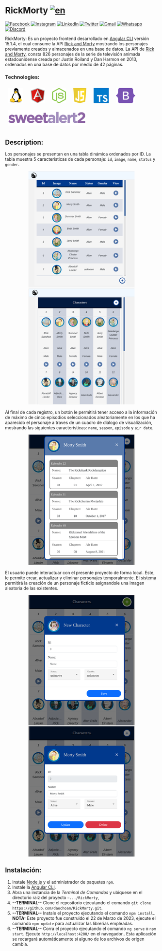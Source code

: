 # RickMorty [![en](https://img.shields.io/badge/lang-en-red.svg)](https://github.com/daochoam/RickMorty/blob/master/README.md)
[![Facebook](https://img.shields.io/badge/Facebook-%231877F2.svg?logo=Facebook&logoColor=white)](https://facebook.com/dfom89)   [![Instagram](https://img.shields.io/badge/Instagram-%23E4405F.svg?logo=Instagram&logoColor=white)](https://instagram.com/ing_daniel8a)   [![LinkedIn](https://img.shields.io/badge/LinkedIn-%230077B5.svg?logo=linkedin&logoColor=white)](https://linkedin.com/in/dfom89)  [![Twitter](https://img.shields.io/badge/Twitter-%231DA1F2.svg?logo=Twitter&logoColor=white)](https://twitter.com/dfom89)   [![Gmail](https://img.shields.io/badge/Gmail-%23E4400F.svg?logo=Gmail&logoColor=white)](https://dfom89@gmail.com)  [![Whatsapp](https://img.shields.io/badge/Whatsapp-%231DA1F2.svg?logo=Whatsapp&logoColor=white)](https://wa.me/573168704626/?text=Hola%20Ingeniero,%20me%20gustaria%20contarte,%20tengo%20un%20proyecto%20que%20te%20puede%20interesar.)    [![Discord](https://img.shields.io/badge/Discord-%237289DA.svg?logo=discord&logoColor=white)](https://discord.gg/dfom89)



RickMorty: Es un proyecto frontend desarrollado en [Angular CLI](https://github.com/angular/angular-cli) versión 15.1.4, el cual consume la API [Rick and Morty](https://rickandmortyapi.com/) mostrando los personajes previamente creados y almacenados en una base de datos. La API de [Rick and Morty](https://rickandmortyapi.com/), consta 826 personajes de la serie de televisión animada estadounidense creada por Justin Roiland y Dan Harmon en 2013, ordenados en una base de datos por medio de 42 páginas.
### Technologies:

<div>
<a href="https://www.linux.org/" target="_blank"><img style="margin: 10px" src="https://raw.githubusercontent.com/daochoam/Data-Bases/main/icons/linux.svg" alt="Linux" height="50" /></a>
<a href="https://angular.io/" target="_blank"><img style="margin: 10px" src="https://raw.githubusercontent.com/daochoam/Data-Bases/main/icons/angular.svg" alt="JavaScript" height="50" /></a>
<a href="https://nodejs.org/es" target="_blank"><img style="margin: 10px" src="https://raw.githubusercontent.com/daochoam/Data-Bases/main/icons/nodejs.svg" alt="JavaScript" height="50" /></a>
<a href="https://www.javascript.com/" target="_blank"><img style="margin: 10px" src="https://raw.githubusercontent.com/daochoam/Data-Bases/main/icons/javascript.svg" alt="JavaScript" height="50" /></a>  
<a href="https://www.typescriptlang.org/" target="_blank"><img style="margin: 10px" src="https://raw.githubusercontent.com/daochoam/Data-Bases/main/icons/typescript.svg" alt="TypeScript" height="50" /></a>  <a href="https://getbootstrap.com/" target="_blank"><img style="margin: 10px" src="https://raw.githubusercontent.com/daochoam/Data-Bases/main/icons/bootstrap.svg" alt="JavaScript" height="50" /></a>
<a href="https://getbootstrap.com/" target="_blank"><img style="margin: 10px" src="https://raw.githubusercontent.com/daochoam/Data-Bases/main/icons/SweetAlert2.png" alt="JavaScript" height="50" /></a>
</div>

## Description:
Los personajes se presentan en una tabla dinámica ordenados por ID. La tabla muestra 5 características de cada personaje: `id`, `image`, `name`, `status` y `gender`.

 <div align="center">
<img src="images/1.png" width=350>
 <img src="images/2.png" width=350>
 </div>

Al final de cada registro, un botón le permitirá tener acceso a la información de máximo de cinco episodios seleccionados aleatoriamente en los que ha aparecido el personaje a traves de un cuadro de diálogo de visualización, mostrando las siguientes características: `name`, `season`, `episode` y `air date`.

 <div align="center">
<img src="images/5.png" width=350>
 </div>

El usuario puede interactuar con el presente proyecto de forma local. Este, le permite crear, actualizar y eliminar personajes temporalmente. El sistema permitirá la creación de un personaje ficticio asignandole una imagen aleatoria de las existentes.

 <div align="center">
<img src="images/3.png" width=350>
 <img src="images/4.png" width=350>
 </div>


## Instalación:
1. Instale [Node.js](https://nodejs.org/es) y el administrador de paquetes `npm`.
2. Instale la [Angular CLI](https://angular.io/cli).
3. Abra una instancia de la *Terminal de Comandos* y ubiquese en el directorio raiz del proyecto `~.../RickMorty`,
4. **--TERMINAL--** Clone el repositorio ejecutando el comando `git clone https://github.com/daochoam/RickMorty.git`.
5. **--TERMINAL--** Instale el proyecto ejecutando el comando `npm install`..
   **NOTA:** Este proyecto fue construido el 22 de Marzo de 2023, ejecute el comando `npm update` para actualizar las librerias empleadas.
6. **--TERMINAL--** Corra el proyecto ejecutando el comando  `ng serve` o `npm start`. Ejecute `http://localhost:4200/` en el navegador.. Esta aplicación se recargará automáticamente si alguno de los archivos de origen cambia.
